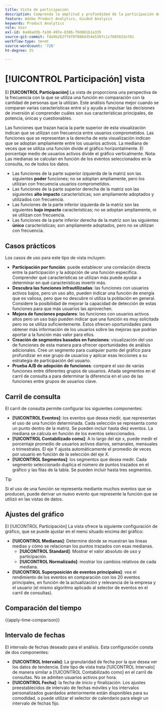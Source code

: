 ```yaml
---
title: Vista de participación
description: Comprenda la amplitud y profundidad de la participación de las funciones.
feature: Adobe Product Analytics, Guided Analysis
keywords: Product Analytics
role: User
exl-id: 8a48ad3b-fa30-497e-8306-f8d881b1a335
source-git-commit: fda9b262ff4f0f0804354e5307c1cf885032e781
workflow-type: tm+mt
source-wordcount: '726'
ht-degree: 2%

---
```


# [!UICONTROL Participación] vista

El **[!UICONTROL Participación]** La vista de proporciona una perspectiva de la frecuencia con la que se utiliza una función en comparación con la cantidad de personas que la utilizan. Este análisis funciona mejor cuando se comparan varias características entre sí y ayuda a impulsar las decisiones de inversión al comprender cuáles son sus características principales, de potencia, únicas y cuestionables.

Las funciones que trazan hacia la parte superior de esta visualización indican que se utilizan con frecuencia entre usuarios comprometidos. Las funciones que se representan a la derecha de esta visualización indican que se adoptan ampliamente entre los usuarios activos. La mediana de veces que se utiliza una función divide el gráfico horizontalmente. El porcentaje medio de usuarios activos divide el gráfico verticalmente. Nota: Las medianas se calculan en función de los eventos seleccionados en la consulta, no de todos los datos.

* Las funciones de la parte superior izquierda de la matriz son las siguientes **poder** funciones; no se adoptan ampliamente, pero los utilizan con frecuencia usuarios comprometidos.
* Las funciones de la parte superior derecha de la matriz son las siguientes **alto impacto** características; son ampliamente adoptados y utilizados con frecuencia.
* Las funciones de la parte inferior izquierda de la matriz son las siguientes **bajo impacto** características; no se adoptan ampliamente, ni se utilizan con frecuencia.
* Las funciones de la parte inferior derecha de la matriz son las siguientes **único** características; son ampliamente adoptados, pero no se utilizan con frecuencia.

## Casos prácticos

Los casos de uso para este tipo de vista incluyen:

* **Participación por función**: puede establecer una correlación directa entre la participación y la adopción de una función específica. Comprender qué características se utilizan más puede ayudar a determinar en qué características invertir más.
* **Descubra las funciones infrautilizadas**: las funciones con usuarios activos bajos, pero un uso alto, pueden indicar una función de energía que es valiosa, pero que no descubre ni utiliza la población en general. Considere la posibilidad de mejorar la capacidad de detección de estas funciones para que más usuarios las aprovechen.
* **Mejora de funciones populares**: las funciones con usuarios activos altos pero un uso bajo pueden indicar que una función es muy solicitada pero no se utiliza suficientemente. Estos ofrecen oportunidades para obtener más información de los usuarios sobre las mejoras que podrían aportar a la función más valor para ellos.
* **Creación de segmentos basados en funciones**: visualización del uso de funciones de esta manera para ofrecer oportunidades de análisis adicionales. Cree un segmento para cualquier punto del gráfico para profundizar en ese grupo de usuarios y aplicar esas lecciones a su estrategia de participación del usuario.
* **Prueba A/B de adopción de funciones**: compare el uso de varias funciones entre diferentes grupos de usuarios. Añada segmentos en el carril de consulta a para determinar la diferencia en el uso de las funciones entre grupos de usuarios clave.

## Carril de consulta

El carril de consulta permite configurar los siguientes componentes:

* **[!UICONTROL Eventos]**: los eventos que desea medir, que representan el uso de una función determinada. Cada selección se representa como un punto dentro de la matriz. Se pueden incluir hasta diez eventos. La mediana se calcula en función de los eventos seleccionados.
* **[!UICONTROL Contabilizado como]**: A lo largo del eje x, puede medir el porcentaje promedio de usuarios activos diarios, semanales, mensuales o trimestrales. El eje Y ajusta automáticamente el promedio de veces por usuario en función de la selección del eje X.
* **[!UICONTROL Segmentos]**: los segmentos que desea medir. Cada segmento seleccionado duplica el número de puntos trazados en el gráfico y las filas de la tabla. Se pueden incluir hasta tres segmentos.

>[!TIP]
>
>Si el uso de una función se representa mediante muchos eventos que se producen, puede derivar un nuevo evento que represente la función que se utilizó en las vistas de datos.

## Ajustes del gráfico

El [!UICONTROL Participación] La vista ofrece la siguiente configuración de gráfico, que se puede ajustar en el menú situado encima del gráfico:

* **[!UICONTROL Medianas]**: Determine dónde se muestran las líneas medias y cómo se relacionan los puntos trazados con esas medianas.
   * **[!UICONTROL Standard]**: Mostrar el valor absoluto de uso y participación.
   * **[!UICONTROL Normalizado]**: mostrar los cambios relativos de cada mediana.
* **[!UICONTROL Superposición de eventos principales]**: vea el rendimiento de los eventos en comparación con los 20 eventos principales, en función de la actualización y relevancia de la empresa y el usuario (el mismo algoritmo aplicado al selector de eventos en el carril de consultas).

## Comparación del tiempo

{{apply-time-comparison}}

## Intervalo de fechas

El intervalo de fechas deseado para el análisis. Esta configuración consta de dos componentes:

* **[!UICONTROL Intervalo]**: La granularidad de fecha por la que desea ver los datos de tendencia. Este tipo de vista trata [!UICONTROL Intervalo] de manera similar a [!UICONTROL Contabilizado como] en el carril de consultas. No se admiten usuarios activos por hora.
* **[!UICONTROL Fecha]**: la fecha de inicio y finalización. Los ajustes preestablecidos de intervalo de fechas móviles y los intervalos personalizados guardados anteriormente están disponibles para su comodidad, o puede utilizar el selector de calendario para elegir un intervalo de fechas fijo.
